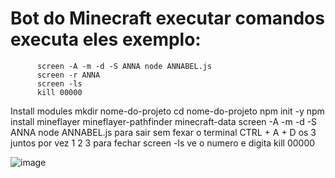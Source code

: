 # Bot do Minecraft executar comandos executa eles exemplo: 
          screen -A -m -d -S ANNA node ANNABEL.js
          screen -r ANNA
          screen -ls
          kill 00000

Install modules
     mkdir nome-do-projeto
     cd nome-do-projeto
     npm init -y 
     npm install mineflayer mineflayer-pathfinder minecraft-data
     screen -A -m -d -S ANNA node ANNABEL.js
     para sair sem fexar o terminal CTRL + A + D os 3 juntos por vez 1 2 3 
     para fechar screen -ls
     ve o numero e digita kill 00000
     
      
![image](https://github.com/user-attachments/assets/e0ba7a84-16a0-4a9b-badd-75350d4e3928)
